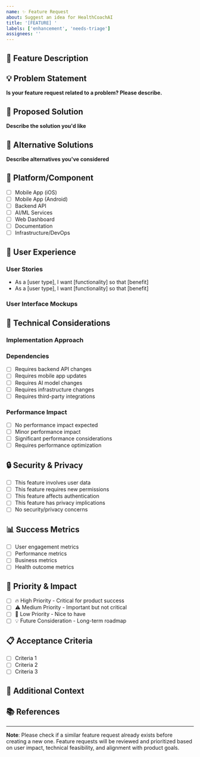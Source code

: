 ```yaml
---
name: ✨ Feature Request
about: Suggest an idea for HealthCoachAI
title: '[FEATURE] '
labels: ['enhancement', 'needs-triage']
assignees: ''
---
```


## 🚀 Feature Description

<!-- A clear and concise description of the feature you'd like to see -->

## 💡 Problem Statement

<!-- What problem does this feature solve? -->

**Is your feature request related to a problem? Please describe.**

<!-- A clear and concise description of what the problem is. Ex. I'm always frustrated when [...] -->

## 🎯 Proposed Solution

<!-- Describe the solution you'd like -->

**Describe the solution you'd like**

<!-- A clear and concise description of what you want to happen -->

## 🔄 Alternative Solutions

<!-- Describe alternatives you've considered -->

**Describe alternatives you've considered**

<!-- A clear and concise description of any alternative solutions or features you've considered -->

## 📱 Platform/Component

<!-- Which parts of the application would this feature affect? -->

- [ ] Mobile App (iOS)
- [ ] Mobile App (Android)
- [ ] Backend API
- [ ] AI/ML Services
- [ ] Web Dashboard
- [ ] Documentation
- [ ] Infrastructure/DevOps

## 🎨 User Experience

<!-- How would users interact with this feature? -->

### User Stories

<!-- Write user stories in the format: "As a [user type], I want [functionality] so that [benefit]" -->

- As a [user type], I want [functionality] so that [benefit]
- As a [user type], I want [functionality] so that [benefit]

### User Interface Mockups

<!-- If applicable, add mockups, wireframes, or sketches -->

## 🔧 Technical Considerations

### Implementation Approach

<!-- High-level technical approach if you have ideas -->

### Dependencies

<!-- What other features or systems would this depend on? -->

- [ ] Requires backend API changes
- [ ] Requires mobile app updates
- [ ] Requires AI model changes
- [ ] Requires infrastructure changes
- [ ] Requires third-party integrations

### Performance Impact

<!-- How might this feature affect performance? -->

- [ ] No performance impact expected
- [ ] Minor performance impact
- [ ] Significant performance considerations
- [ ] Requires performance optimization

## 🔒 Security & Privacy

<!-- Security and privacy considerations -->

- [ ] This feature involves user data
- [ ] This feature requires new permissions
- [ ] This feature affects authentication
- [ ] This feature has privacy implications
- [ ] No security/privacy concerns

## 📊 Success Metrics

<!-- How would we measure the success of this feature? -->

- [ ] User engagement metrics
- [ ] Performance metrics
- [ ] Business metrics
- [ ] Health outcome metrics

## 🎯 Priority & Impact

<!-- How important is this feature? -->

- [ ] 🔥 High Priority - Critical for product success
- [ ] ⚠️ Medium Priority - Important but not critical
- [ ] 📝 Low Priority - Nice to have
- [ ] 💡 Future Consideration - Long-term roadmap

## 📋 Acceptance Criteria

<!-- Define what "done" looks like for this feature -->

- [ ] Criteria 1
- [ ] Criteria 2
- [ ] Criteria 3

## 🔄 Additional Context

<!-- Add any other context, screenshots, research, or examples about the feature request here -->

## 📚 References

<!-- Links to research, similar features in other apps, documentation, etc. -->

---

**Note**: Please check if a similar feature request already exists before creating a new one.
Feature requests will be reviewed and prioritized based on user impact, technical feasibility, and
alignment with product goals.
